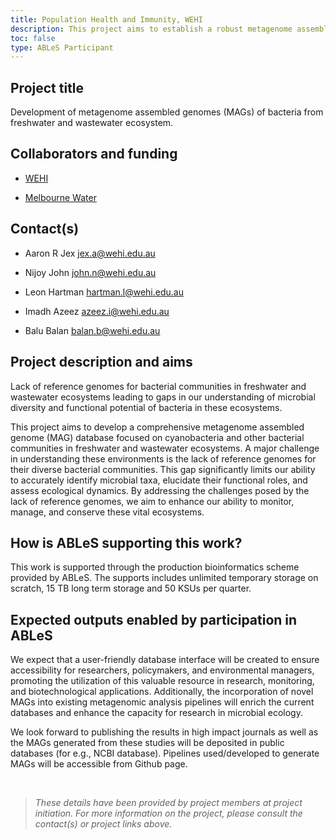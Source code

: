 ```yaml
---
title: Population Health and Immunity, WEHI
description: This project aims to establish a robust metagenome assembled genome (MAG) database specifically focussing on bacterial communities from freshwater and wastewater ecosystems. Development of comprehensive metagenome assembled genome (MAG) database can provide essential insights into these ecosystems, ultimately supporting/allowing researchers to easily access and utilize the genomic data for their studies and decision-making.
toc: false
type: ABLeS Participant
---
```


## Project title

Development of metagenome assembled genomes (MAGs) of bacteria from freshwater and wastewater ecosystem.

## Collaborators and funding

- [WEHI](https://www.wehi.edu.au)

- [Melbourne Water](https://www.melbournewater.com.au)

## Contact(s)

- Aaron R Jex <jex.a@wehi.edu.au>

- Nijoy John <john.n@wehi.edu.au>

- Leon Hartman <hartman.l@wehi.edu.au>

- Imadh Azeez <azeez.i@wehi.edu.au>

- Balu Balan <balan.b@wehi.edu.au>

## Project description and aims

Lack of reference genomes for bacterial communities in freshwater and wastewater ecosystems leading to gaps in our understanding of microbial diversity and functional potential of bacteria in these ecosystems.

This project aims to develop a comprehensive metagenome assembled genome (MAG) database focused on cyanobacteria and other bacterial communities in freshwater and wastewater ecosystems. A major challenge in understanding these environments is the lack of reference genomes for their diverse bacterial communities. This gap significantly limits our ability to accurately identify microbial taxa, elucidate their functional roles, and assess ecological dynamics. By addressing the challenges posed by the lack of reference genomes, we aim to enhance our ability to monitor, manage, and conserve these vital ecosystems.

## How is ABLeS supporting this work?

This work is supported through the production bioinformatics scheme provided by ABLeS. The supports includes unlimited temporary storage on scratch, 15 TB long term storage and 50 KSUs per quarter.

## Expected outputs enabled by participation in ABLeS

We expect that a user-friendly database interface will be created to ensure accessibility for researchers, policymakers, and environmental managers, promoting the utilization of this valuable resource in research, monitoring, and biotechnological applications. Additionally, the incorporation of novel MAGs into existing metagenomic analysis pipelines will enrich the current databases and enhance the capacity for research in microbial ecology.

We look forward to publishing the results in high impact journals as well as the MAGs generated from these studies will be deposited in public databases (for e.g., NCBI database). Pipelines used/developed to generate MAGs will be accessible from Github page.

<br/>

> _These details have been provided by project members at project initiation. For more information on the project, please consult the contact(s) or project links above._
